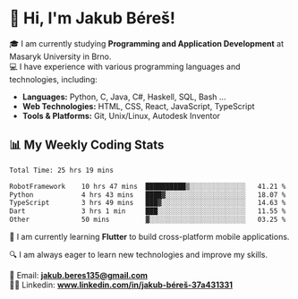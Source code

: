 # 👋 Hi, I'm Jakub Béreš!

🎓 I am currently studying **Programming and Application Development** at Masaryk University in Brno.  
💻 I have experience with various programming languages and technologies, including:  
   - **Languages:** Python, C, Java, C#, Haskell, SQL, Bash ...  
   - **Web Technologies:** HTML, CSS, React, JavaScript, TypeScript  
   - **Tools & Platforms:** Git, Unix/Linux, Autodesk Inventor

## 📊 My Weekly Coding Stats
<!--START_SECTION:waka-->

```txt
Total Time: 25 hrs 19 mins

RobotFramework    10 hrs 47 mins  ██████████▒░░░░░░░░░░░░░░   41.21 %
Python            4 hrs 43 mins   ████▓░░░░░░░░░░░░░░░░░░░░   18.07 %
TypeScript        3 hrs 49 mins   ███▓░░░░░░░░░░░░░░░░░░░░░   14.63 %
Dart              3 hrs 1 min     ███░░░░░░░░░░░░░░░░░░░░░░   11.55 %
Other             50 mins         ▓░░░░░░░░░░░░░░░░░░░░░░░░   03.25 %
```

<!--END_SECTION:waka-->

🚀 I am currently learning **Flutter** to build cross-platform mobile applications.  

🔍 I am always eager to learn new technologies and improve my skills.  

📩 Email:        **jakub.beres135@gmail.com**  
🧑‍💻 Linkedin:     **www.linkedin.com/in/jakub-béreš-37a431331**


